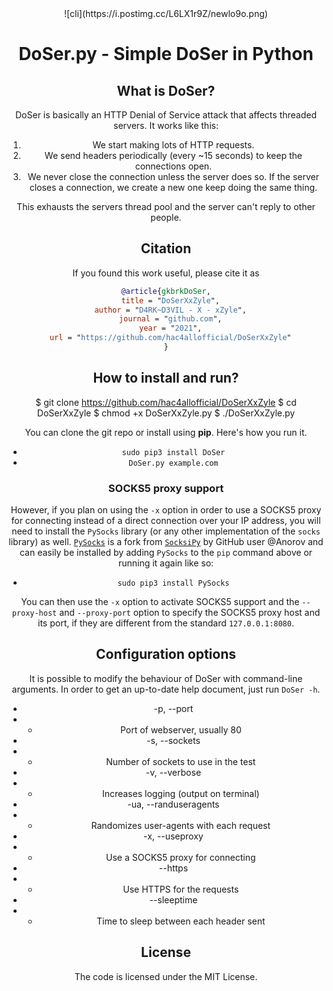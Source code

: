 <center>![cli](https://i.postimg.cc/L6LX1r9Z/newlo9o.png)

# DoSer.py - Simple DoSer in Python

## What is DoSer?
DoSer is basically an HTTP Denial of Service attack that affects threaded servers. It works like this:

1. We start making lots of HTTP requests.
2. We send headers periodically (every ~15 seconds) to keep the connections open.
3. We never close the connection unless the server does so. If the server closes a connection, we create a new one keep doing the same thing.

This exhausts the servers thread pool and the server can't reply to other people.

## Citation

If you found this work useful, please cite it as

```bibtex
@article{gkbrkDoSer,
  title = "DoSerXxZyle",
  author = "D4RK~D3VIL - X - xZyle",
  journal = "github.com",
  year = "2021",
  url = "https://github.com/hac4allofficial/DoSerXxZyle"
}
```

## How to install and run?
 
  $ git clone https://github.com/hac4allofficial/DoSerXxZyle
  $ cd DoSerXxZyle
  $ chmod +x DoSerXxZyle.py
  $ ./DoSerXxZyle.py <target url>


You can clone the git repo or install using **pip**. Here's how you run it.

* `sudo pip3 install DoSer`
* `DoSer.py example.com`

### SOCKS5 proxy support

However, if you plan on using the `-x` option in order to use a SOCKS5 proxy for connecting instead of a direct connection over your IP address, you will need to install the `PySocks` library (or any other implementation of the `socks` library) as well. [`PySocks`](https://github.com/Anorov/PySocks) is a fork from [`SocksiPy`](http://socksipy.sourceforge.net/) by GitHub user @Anorov and can easily be installed by adding `PySocks` to the `pip` command above or running it again like so:

* `sudo pip3 install PySocks`

You can then use the `-x` option to activate SOCKS5 support and the `--proxy-host` and `--proxy-port` option to specify the SOCKS5 proxy host and its port, if they are different from the standard `127.0.0.1:8080`.

## Configuration options
It is possible to modify the behaviour of DoSer with command-line
arguments. In order to get an up-to-date help document, just run
`DoSer -h`.

* -p, --port
* * Port of webserver, usually 80
* -s, --sockets
* * Number of sockets to use in the test
* -v, --verbose
* * Increases logging (output on terminal)
* -ua, --randuseragents
* * Randomizes user-agents with each request
* -x, --useproxy
* * Use a SOCKS5 proxy for connecting
* --https
* * Use HTTPS for the requests
* --sleeptime
* * Time to sleep between each header sent

## License
The code is licensed under the MIT License.
                                               
